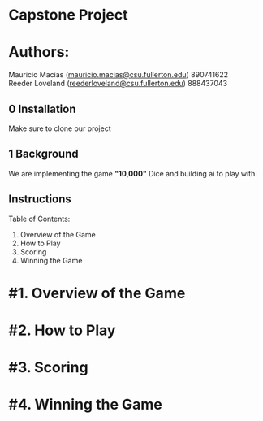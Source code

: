 # Capstone Project

# Authors:
Mauricio Macias (mauricio.macias@csu.fullerton.edu) 890741622 <br/>
Reeder Loveland (reederloveland@csu.fullerton.edu) 888437043 <br/>

## 0 Installation
Make sure to clone our project

## 1 Background 

We are implementing the game **"10,000"** Dice and building ai to play with 

## 

## Instructions

Table of Contents:
1. Overview of the Game
2. How to Play
3. Scoring
4. Winning the Game


#1. Overview of the Game
===========================================================================


#2. How to Play
===========================================================================


#3. Scoring
===========================================================================


#4. Winning the Game
===========================================================================
